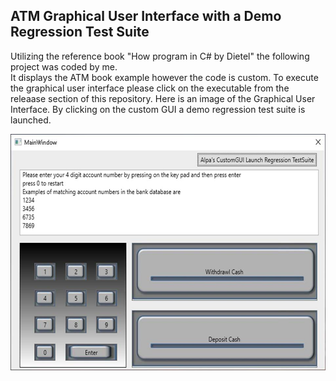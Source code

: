 ## ATM Graphical User Interface with a Demo Regression Test Suite

Utilizing the reference book "How program in C# by Dietel" the following project was coded by me.  
It displays the ATM book example however the code is custom.   To execute the graphical user interface please click on the executable 
from the releaase section of this repository. Here is an image of the Graphical User Interface. By clicking on the custom GUI a demo regression test suite is launched.

![Image of graphical user interface](ATMRegressionTestSuiteImage.jpg)

